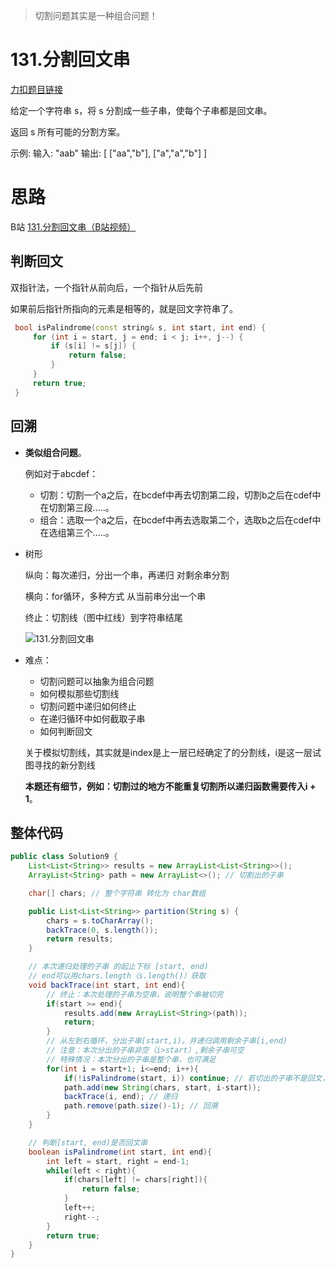 > 切割问题其实是一种组合问题！

# 131.分割回文串

[力扣题目链接](https://leetcode-cn.com/problems/palindrome-partitioning/)

给定一个字符串 s，将 s 分割成一些子串，使每个子串都是回文串。

返回 s 所有可能的分割方案。

示例:
输入: "aab"
输出:
[
  ["aa","b"],
  ["a","a","b"]
]


# 思路

B站 [131.分割回文串（B站视频）](https://www.bilibili.com/video/BV1c54y1e7k6)



## 判断回文 

双指针法，一个指针从前向后，一个指针从后先前

如果前后指针所指向的元素是相等的，就是回文字符串了。 

```CPP
 bool isPalindrome(const string& s, int start, int end) {
     for (int i = start, j = end; i < j; i++, j--) {
         if (s[i] != s[j]) {
             return false;
         }
     }
     return true;
 }
```

 

## 回溯 

+ **类似组合问题**。

  例如对于abcdef：

  + 切割：切割一个a之后，在bcdef中再去切割第二段，切割b之后在cdef中在切割第三段.....。
  + 组合：选取一个a之后，在bcdef中再去选取第二个，选取b之后在cdef中在选组第三个.....。

+ 树形

  纵向：每次递归，分出一个串，再递归 对剩余串分割

  横向：for循环，多种方式 从当前串分出一个串

  终止：切割线（图中红线）到字符串结尾 

  ![131.分割回文串](https://code-thinking.cdn.bcebos.com/pics/131.%E5%88%86%E5%89%B2%E5%9B%9E%E6%96%87%E4%B8%B2.jpg)

+ 难点：

  * 切割问题可以抽象为组合问题
  * 如何模拟那些切割线
  * 切割问题中递归如何终止
  * 在递归循环中如何截取子串
  * 如何判断回文

  关于模拟切割线，其实就是index是上一层已经确定了的分割线，i是这一层试图寻找的新分割线

  **本题还有细节，例如：切割过的地方不能重复切割所以递归函数需要传入i + 1**。

## 整体代码

```java
public class Solution9 {
    List<List<String>> results = new ArrayList<List<String>>();
    ArrayList<String> path = new ArrayList<>(); // 切割出的子串

    char[] chars; // 整个字符串 转化为 char数组

    public List<List<String>> partition(String s) {
        chars = s.toCharArray();
        backTrace(0, s.length());
        return results;
    }

    // 本次递归处理的子串 的起止下标 [start, end)
    // end可以用chars.length（s.length()）获取
    void backTrace(int start, int end){
        // 终止：本次处理的子串为空串，说明整个串被切完
        if(start >= end){
            results.add(new ArrayList<String>(path));
            return;
        }
        // 从左到右循环，分出子串[start,i)。并递归调用剩余子串[i,end)
        // 注意：本次分出的子串非空（i>start）,剩余子串可空
        // 特殊情况：本次分出的子串是整个串，也可满足
        for(int i = start+1; i<=end; i++){
            if(!isPalindrome(start, i)) continue; // 若切出的子串不是回文，跳过
            path.add(new String(chars, start, i-start));
            backTrace(i, end); // 递归
            path.remove(path.size()-1); // 回溯
        }
    }

    // 判断[start, end)是否回文串
    boolean isPalindrome(int start, int end){
        int left = start, right = end-1;
        while(left < right){
            if(chars[left] != chars[right]){
                return false;
            }
            left++;
            right--;
        }
        return true;
    }
}
``` 